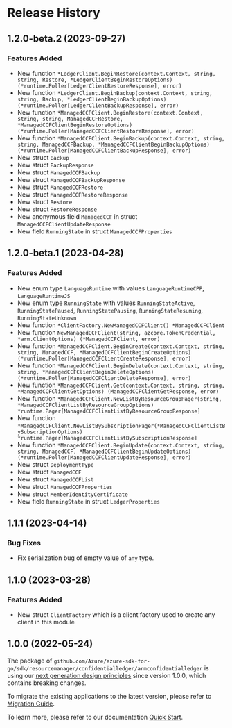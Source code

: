 # Release History

## 1.2.0-beta.2 (2023-09-27)
### Features Added

- New function `*LedgerClient.BeginRestore(context.Context, string, string, Restore, *LedgerClientBeginRestoreOptions) (*runtime.Poller[LedgerClientRestoreResponse], error)`
- New function `*LedgerClient.BeginBackup(context.Context, string, string, Backup, *LedgerClientBeginBackupOptions) (*runtime.Poller[LedgerClientBackupResponse], error)`
- New function `*ManagedCCFClient.BeginRestore(context.Context, string, string, ManagedCCFRestore, *ManagedCCFClientBeginRestoreOptions) (*runtime.Poller[ManagedCCFClientRestoreResponse], error)`
- New function `*ManagedCCFClient.BeginBackup(context.Context, string, string, ManagedCCFBackup, *ManagedCCFClientBeginBackupOptions) (*runtime.Poller[ManagedCCFClientBackupResponse], error)`
- New struct `Backup`
- New struct `BackupResponse`
- New struct `ManagedCCFBackup`
- New struct `ManagedCCFBackupResponse`
- New struct `ManagedCCFRestore`
- New struct `ManagedCCFRestoreResponse`
- New struct `Restore`
- New struct `RestoreResponse`
- New anonymous field `ManagedCCF` in struct `ManagedCCFClientUpdateResponse`
- New field `RunningState` in struct `ManagedCCFProperties`


## 1.2.0-beta.1 (2023-04-28)

### Features Added

- New enum type `LanguageRuntime` with values `LanguageRuntimeCPP`, `LanguageRuntimeJS`
- New enum type `RunningState` with values `RunningStateActive`, `RunningStatePaused`, `RunningStatePausing`, `RunningStateResuming`, `RunningStateUnknown`
- New function `*ClientFactory.NewManagedCCFClient() *ManagedCCFClient`
- New function `NewManagedCCFClient(string, azcore.TokenCredential, *arm.ClientOptions) (*ManagedCCFClient, error)`
- New function `*ManagedCCFClient.BeginCreate(context.Context, string, string, ManagedCCF, *ManagedCCFClientBeginCreateOptions) (*runtime.Poller[ManagedCCFClientCreateResponse], error)`
- New function `*ManagedCCFClient.BeginDelete(context.Context, string, string, *ManagedCCFClientBeginDeleteOptions) (*runtime.Poller[ManagedCCFClientDeleteResponse], error)`
- New function `*ManagedCCFClient.Get(context.Context, string, string, *ManagedCCFClientGetOptions) (ManagedCCFClientGetResponse, error)`
- New function `*ManagedCCFClient.NewListByResourceGroupPager(string, *ManagedCCFClientListByResourceGroupOptions) *runtime.Pager[ManagedCCFClientListByResourceGroupResponse]`
- New function `*ManagedCCFClient.NewListBySubscriptionPager(*ManagedCCFClientListBySubscriptionOptions) *runtime.Pager[ManagedCCFClientListBySubscriptionResponse]`
- New function `*ManagedCCFClient.BeginUpdate(context.Context, string, string, ManagedCCF, *ManagedCCFClientBeginUpdateOptions) (*runtime.Poller[ManagedCCFClientUpdateResponse], error)`
- New struct `DeploymentType`
- New struct `ManagedCCF`
- New struct `ManagedCCFList`
- New struct `ManagedCCFProperties`
- New struct `MemberIdentityCertificate`
- New field `RunningState` in struct `LedgerProperties`


## 1.1.1 (2023-04-14)
### Bug Fixes

- Fix serialization bug of empty value of `any` type.


## 1.1.0 (2023-03-28)
### Features Added

- New struct `ClientFactory` which is a client factory used to create any client in this module


## 1.0.0 (2022-05-24)

The package of `github.com/Azure/azure-sdk-for-go/sdk/resourcemanager/confidentialledger/armconfidentialledger` is using our [next generation design principles](https://azure.github.io/azure-sdk/general_introduction.html) since version 1.0.0, which contains breaking changes.

To migrate the existing applications to the latest version, please refer to [Migration Guide](https://aka.ms/azsdk/go/mgmt/migration).

To learn more, please refer to our documentation [Quick Start](https://aka.ms/azsdk/go/mgmt).